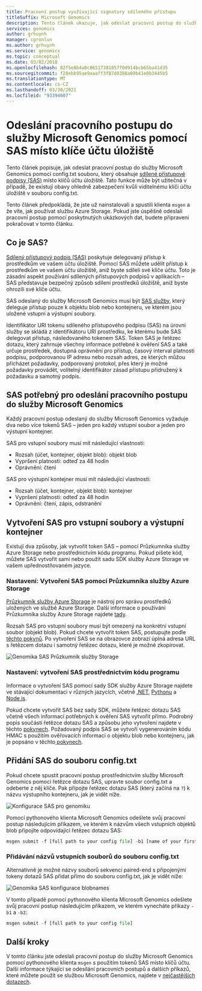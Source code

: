 ```yaml
---
title: Pracovní postup využívající signatury sdíleného přístupu
titleSuffix: Microsoft Genomics
description: Tento článek ukazuje, jak odeslat pracovní postup do služby Microsoft Genomics pomocí sdílených přístupových podpisů (SAS) místo klíčů účtu úložiště.
services: genomics
author: grhuynh
manager: cgronlun
ms.author: grhuynh
ms.service: genomics
ms.topic: conceptual
ms.date: 03/02/2018
ms.openlocfilehash: 82f5e8b4a0c06517381857f0d914bcb65ba41d35
ms.sourcegitcommit: f28ebb95ae9aaaff3f87d8388a09b41e0b3445b5
ms.translationtype: MT
ms.contentlocale: cs-CZ
ms.lasthandoff: 03/30/2021
ms.locfileid: "93394607"
---
```

# <a name="submit-a-workflow-to-microsoft-genomics-using-a-sas-instead-of-a-storage-account-key"></a>Odeslání pracovního postupu do služby Microsoft Genomics pomocí SAS místo klíče účtu úložiště 

Tento článek popisuje, jak odeslat pracovní postup do služby Microsoft Genomics pomocí config.txt souboru, který obsahuje [sdílené přístupové podpisy (SAS)](../storage/common/storage-sas-overview.md) místo klíčů účtu úložiště. Tato funkce může být užitečná v případě, že existují obavy ohledně zabezpečení kvůli viditelnému klíči účtu úložiště v souboru config.txt. 

Tento článek předpokládá, že jste už nainstalovali a spustili klienta `msgen` a že víte, jak používat službu Azure Storage. Pokud jste úspěšně odeslali pracovní postup pomocí poskytnutých ukázkových dat, budete připraveni pokračovat v tomto článku. 

## <a name="what-is-a-sas"></a>Co je SAS?
[Sdílený přístupový podpis (SAS)](../storage/common/storage-sas-overview.md) poskytuje delegovaný přístup k prostředkům ve vašem účtu úložiště. Pomocí SAS můžete udělit přístup k prostředkům ve vašem účtu úložiště, aniž byste sdíleli své klíče účtu. Toto je zásadní aspekt používání sdílených přístupových podpisů v aplikacích – SAS představuje bezpečný způsob sdílení prostředků úložiště, aniž byste ohrozili své klíče účtu.

SAS odeslaný do služby Microsoft Genomics musí být [SAS služby](/rest/api/storageservices/Constructing-a-Service-SAS), který deleguje přístup pouze k objektu blob nebo kontejneru, ve kterém jsou uložené vstupní a výstupní soubory. 

Identifikátor URI tokenu sdíleného přístupového podpisu (SAS) na úrovni služby se skládá z identifikátoru URI prostředku, ke kterému bude SAS delegovat přístup, následovaného tokenem SAS. Token SAS je řetězec dotazu, který zahrnuje všechny informace potřebné k ověření SAS a také určuje prostředek, dostupná oprávnění pro přístup, časový interval platnosti podpisu, podporovanou IP adresu nebo rozsah adres, ze kterých můžou přicházet požadavky, podporovaný protokol, přes který je možné požadavky provádět, volitelný identifikátor zásad přístupu přidružený k požadavku a samotný podpis. 

## <a name="sas-needed-for-submitting-a-workflow-to-the-microsoft-genomics-service"></a>SAS potřebný pro odeslání pracovního postupu do služby Microsoft Genomics
Každý pracovní postup odeslaný do služby Microsoft Genomics vyžaduje dva nebo více tokenů SAS – jeden pro každý vstupní soubor a jeden pro výstupní kontejner.

SAS pro vstupní soubory musí mít následující vlastnosti:
 - Rozsah (účet, kontejner, objekt blob): objekt blob
 - Vypršení platnosti: odteď za 48 hodin
 - Oprávnění: čtení

SAS pro výstupní kontejner musí mít následující vlastnosti:
 - Rozsah (účet, kontejner, objekt blob): kontejner
 - Vypršení platnosti: odteď za 48 hodin
 - Oprávnění: čtení, zápis, odstranění


## <a name="create-a-sas-for-the-input-files-and-the-output-container"></a>Vytvoření SAS pro vstupní soubory a výstupní kontejner
Existují dva způsoby, jak vytvořit token SAS – pomocí Průzkumníka služby Azure Storage nebo prostřednictvím kódu programu.  Pokud píšete kód, můžete SAS vytvořit sami nebo použít sadu SDK služby Azure Storage ve vašem upřednostňovaném jazyce.


### <a name="set-up-create-a-sas-using-azure-storage-explorer"></a>Nastavení: Vytvoření SAS pomocí Průzkumníka služby Azure Storage

[Průzkumník služby Azure Storage](https://azure.microsoft.com/features/storage-explorer/) je nástroj pro správu prostředků uložených ve službě Azure Storage.  Další informace o používání Průzkumníka služby Azure Storage najdete [tady](../vs-azure-tools-storage-manage-with-storage-explorer.md).

Rozsah SAS pro vstupní soubory musí být omezený na konkrétní vstupní soubor (objekt blob). Pokud chcete vytvořit token SAS, postupujte podle [těchto pokynů](../storage/blobs/storage-quickstart-blobs-storage-explorer.md). Po vytvoření SAS se na obrazovce zobrazí úplná adresa URL s řetězcem dotazu i samotný řetězec dotazu, které je možné zkopírovat.

 ![Genomika SAS Průzkumník služby Storage](./media/quickstart-input-sas/genomics-sas-storageexplorer.png "Genomika SAS Průzkumník služby Storage")


### <a name="set-up-create-a-sas-programmatically"></a>Nastavení: vytvoření SAS prostřednictvím kódu programu

Informace o vytvoření SAS pomocí sady SDK služby Azure Storage najdete ve stávající dokumentaci v různých jazycích, včetně [.NET](../storage/common/storage-sas-overview.md), [Pythonu](../storage/blobs/storage-quickstart-blobs-python.md) a [Node.js](../storage/blobs/storage-quickstart-blobs-nodejs.md). 

Pokud chcete vytvořit SAS bez sady SDK, můžete řetězec dotazu SAS včetně všech informací potřebných k ověření SAS vytvořit přímo. Podrobný popis součástí řetězce dotazu SAS a způsobu jeho vytvoření najdete v těchto [pokynech](/rest/api/storageservices/constructing-a-service-sas). Požadovaný podpis SAS se vytvoří vygenerováním kódu HMAC s použitím ověřovacích informací o objektu blob nebo kontejneru, jak je popsáno v těchto[ pokynech](/rest/api/storageservices/service-sas-examples).


## <a name="add-the-sas-to-the-configtxt-file"></a>Přidání SAS do souboru config.txt
Pokud chcete spustit pracovní postup prostřednictvím služby Microsoft Genomics pomocí řetězce dotazu SAS, upravte soubor config.txt a odeberte z něj klíče. Pak připojte řetězec dotazu SAS (který začíná na `?`) k názvu výstupního kontejneru, jak je vidět níže. 

![Konfigurace SAS pro genomiku](./media/quickstart-input-sas/genomics-sas-config.png "Konfigurace SAS pro genomiku")

Pomocí pythonového klienta Microsoft Genomics odešlete svůj pracovní postup následujícím příkazem, ve kterém k názvům všech vstupních objektů blob připojíte odpovídající řetězec dotazu SAS:

```python
msgen submit -f [full path to your config file] -b1 [name of your first paired end read file, SAS query string appended] -b2 [name of your second paired end read file, SAS query string appended]
```

### <a name="if-adding-the-input-file-names-to-the-configtxt-file"></a>Přidávání názvů vstupních souborů do souboru config.txt
Alternativně je možné názvy souborů sekvencí paired-end s připojenými tokeny dotazů SAS přidat přímo do souboru config.txt, jak je vidět níže:

![Genomika SAS konfigurace blobnames](./media/quickstart-input-sas/genomics-sas-config-blobnames.png "Genomika SAS konfigurace blobnames")

V tomto případě pomocí pythonového klienta Microsoft Genomics odešlete svůj pracovní postup následujícím příkazem, ve kterém vynecháte příkazy `-b1` a `-b2`:

```python
msgen submit -f [full path to your config file] 
```

## <a name="next-steps"></a>Další kroky
V tomto článku jste odeslali pracovní postup do služby Microsoft Genomics pomocí pythonového klienta `msgen` s použitím tokenů SAS místo klíčů účtu. Další informace týkající se odesílání pracovních postupů a dalších příkazů, které můžete použít se službou Microsoft Genomics, najdete v [nejčastějších dotazech](frequently-asked-questions-genomics.md).